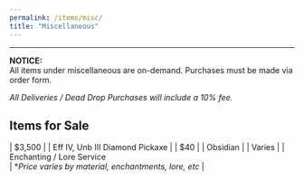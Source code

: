 ```yaml
---
permalink: /items/misc/
title: "Miscellaneous"
---
```

---

**NOTICE:**<br>
All items under miscellaneous are on-demand. Purchases must be made via order form.

*All Deliveries / Dead Drop Purchases will include a 10% fee.*

<h2>Items for Sale</h2>

| $3,500 | \| Eff IV, Unb III Diamond Pickaxe |
| $40 | \| Obsidian |
| Varies | \| Enchanting / Lore Service <br>\| **Price varies by material, enchantments, lore, etc* |
